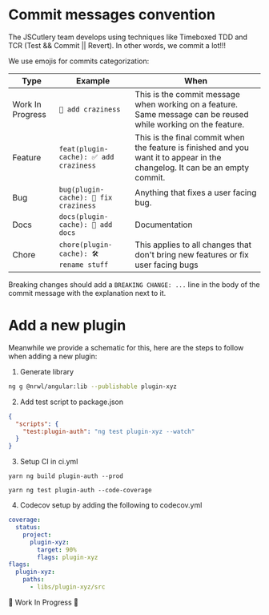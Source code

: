 # Commit messages convention

The JSCutlery team develops using techniques like Timeboxed TDD and TCR (Test && Commit || Revert). In other words, we commit a lot!!!

We use emojis for commits categorization:

| Type             | Example | When |
| ---------------- | ------- | ------------- |
| Work In Progress | `🚧 add craziness` | This is the commit message when working on a feature. Same message can be reused while working on the feature. |
| Feature          | `feat(plugin-cache): ✅ add craziness` | This is the final commit when the feature is finished and you want it to appear in the changelog. It can be an empty commit. |
| Bug              | `bug(plugin-cache): 🐞 fix craziness` | Anything that fixes a user facing bug. |
| Docs             | `docs(plugin-cache): 📝 add docs` | Documentation |
| Chore            | `chore(plugin-cache): 🛠 rename stuff` | This applies to all changes that don't bring new features or fix user facing bugs |

Breaking changes should add a `BREAKING CHANGE: ...` line in the body of the commit message with the explanation next to it.

# Add a new plugin

Meanwhile we provide a schematic for this, here are the steps to follow when adding a new plugin:

1. Generate library
```sh
ng g @nrwl/angular:lib --publishable plugin-xyz
```

2. Add test script to package.json
```json
{
  "scripts": {
    "test:plugin-auth": "ng test plugin-xyz --watch"
  }
}
```

3. Setup CI in ci.yml
```
yarn ng build plugin-auth --prod
```

```
yarn ng test plugin-auth --code-coverage
```

4. Codecov setup by adding the following to codecov.yml
```yaml
coverage:
  status:
    project:
      plugin-xyz:
        target: 90%
        flags: plugin-xyz
flags:
  plugin-xyz:
    paths:
      - libs/plugin-xyz/src
```

🚧 Work In Progress 🚧
